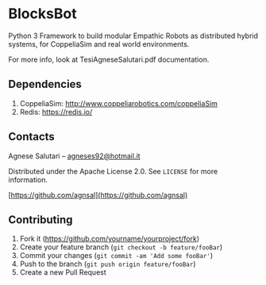 # BlocksBot
Python 3 Framework to build modular Empathic Robots as distributed hybrid systems, for CoppeliaSim and real world environments.

For more info, look at TesiAgneseSalutari.pdf documentation.

## Dependencies

1. CoppeliaSim: http://www.coppeliarobotics.com/coppeliaSim
2. Redis: https://redis.io/

## Contacts

Agnese Salutari – agneses92@hotmail.it

Distributed under the Apache License 2.0. See ``LICENSE`` for more information.

[https://github.com/agnsal](https://github.com/agnsal)


## Contributing

1. Fork it (<https://github.com/yourname/yourproject/fork>)
2. Create your feature branch (`git checkout -b feature/fooBar`)
3. Commit your changes (`git commit -am 'Add some fooBar'`)
4. Push to the branch (`git push origin feature/fooBar`)
5. Create a new Pull Request
